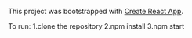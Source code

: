 This project was bootstrapped with [Create React App](https://github.com/facebook/create-react-app).

To run:
1.clone the repository
2.npm install
3.npm start
